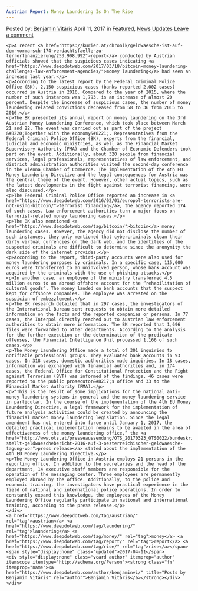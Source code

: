 ```yaml
---
Austrian Report: Money Laundering Is On The Rise
---
```

<article class="post-listing post-19123 post type-post status-publish format-standard has-post-thumbnail hentry  tag-austrian tag-laundering tag-money tag-report tag-rise">
    <div class="post-inner">
        <span>Posted by: <a href="https://www.deepdotweb.com/author/benjaminvi/" title="">Benjamin Vitáris </a></span>
    <span>April 11, 2017</span>
    <span>in <a href="https://www.deepdotweb.com/category/deepdot-news/" rel="category tag">Featured</a>, <a href="https://www.deepdotweb.com/category/news-updates/" rel="category tag">News Updates</a></span>
    <span><a href="https://www.deepdotweb.com/2017/04/11/austrian-report-money-laundering-rise/#respond">Leave a comment</a></span>
    </p>
    <div class="clear"></div>
    
    <p>A recent <a href="https://kurier.at/chronik/geldwaesche-ist-auf-dem-vormarsch-174-verdachtsfaelle-zu-terrorfinanzierung/253.908.992">report</a> conducted by Austrian officials showed that the suspicious cases indicating <a href="https://www.deepdotweb.com/2017/03/18/bitcoin-money-laundering-challenges-law-enforcement-agencies/">money laundering</a> had seen an increase last year.</p>
    <p>According to the latest report by the Federal Criminal Police Office (BK), 2,150 suspicious cases (banks reported 2,002 cases) occurred in Austria in 2016. Compared to the year of 2015, where the number of such instances was 1,793, is an increase of almost 20 percent. Despite the increase of suspicious cases, the number of money laundering related convictions decreased from 58 to 36 from 2015 to 2016.</p>
    <p>The BK presented its annual report on money laundering on the 3rd Austrian Money Laundering Conference, which took place between March 21 and 22. The event was carried out as part of the project &#8220;Together with the economy&#8221;. Representatives from the Federal Criminal Police Office (BK), experts from the financial, judicial and economic ministries, as well as the Financial Market Supervisory Authority (FMA) and the Chamber of Economic Defenders took part on the event. Additionally, about 320 people from financial services, legal professionals, representatives of law enforcement, and district administration authorities visited the second-day conference in the Vienna Chamber of Commerce. The implementation of the 4th EU Money Laundering Directive and the legal consequences for Austria was the central theme of the event. However, other actual topics, such as the latest developments in the fight against terrorist financing, were also discussed.</p>
    <p>The Federal Criminal Police Office reported an increase in <a href="https://www.deepdotweb.com/2016/02/01/europol-terrorists-are-not-using-bitcoin/">terrorist financing</a>, the agency reported 174 of such cases. Law enforcement authorities turn a major focus on terrorist-related money laundering cases.</p>
    <p>The BK also mentioned <a href="https://www.deepdotweb.com/tag/bitcoin/">bitcoin</a> money laundering cases. However, the agency did not disclose the number of such instances, they only mentioned that cybercriminals clean their dirty virtual currencies on the dark web, and the identities of the suspected criminals are difficult to determine since the anonymity the dark side of the internet provides.</p>
    <p>According to the report, third-party accounts were also used for money laundering purposes by criminals. In a specific case, 115,000 euros were transferred to an uninvolved person, whose bank account was acquired by the criminals with the use of phishing attacks.</p>
    <p>In another case, an employee of the ministry transferred 4.5 million euros to an abroad offshore account for the “rehabilitation of cultural goods”. The money landed on bank accounts that the suspect kept for offshore companies. The employee was arrested on the suspicion of embezzlement.</p>
    <p>The BK research detailed that in 297 cases, the investigators of the International Bureau sent requests to obtain more detailed information on the facts and the reported companies or persons. In 77 cases, the Interpol directly reached out to Austrian law enforcement authorities to obtain more information. The BK reported that 1,696 files were forwarded to other departments. According to the analysis for the further execution or the determination of the predicate offenses, the Financial Intelligence Unit processed 1,166 of such cases.</p>
    <p>The Money Laundering Office made a total of 301 inquiries to notifiable professional groups. They evaluated bank accounts in 93 cases. In 318 cases, domestic authorities made inquiries. In 18 cases, information was exchanged with financial authorities and, in 174 cases, the Federal Office for Constitutional Protection and the Fight against Terrorism (BVT) was informed of the findings. 46 cases were reported to the public prosecutor&#8217;s office and 33 to the Financial Market Authority (FMA).</p>
    <p>“This is the result of some implications for the national anti-money laundering systems in general and the money laundering service in particular. In the course of the implementation of the 4th EU Money Laundering Directive, a legal framework for the implementation of future analysis activities could be created by announcing the financial market money laundering legislation. Since the legal amendment has not entered into force until January 1, 2017, the detailed practical implementation remains to be awaited in the area of effectiveness of the money laundering office,” the <a href="http://www.ots.at/presseaussendung/OTS_20170323_OTS0022/bundeskriminalamt-stellt-geldwaeschebericht-2016-auf-3-oesterreichischer-geldwaesche-tagung-vor">press release</a> stated about the implementation of the 4th EU Money Laundering Directive.</p>
    <p>The Money Laundering Office in Austria employs 21 persons in the reporting office. In addition to the secretaries and the head of the department, 14 executive staff members are responsible for the operation of the messaging center. Three employees are permanently employed abroad by the office. Additionally, to the police and economic training, the investigators have practical experience in the field of national and international police operations. In order to constantly expand this knowledge, the employees of the Money Laundering Office regularly participate in national and international training, according to the press release.</p>
    </div>
    <a href="https://www.deepdotweb.com/tag/austrian/" rel="tag">austrian</a> <a href="https://www.deepdotweb.com/tag/laundering/" rel="tag">laundering</a> <a href="https://www.deepdotweb.com/tag/money/" rel="tag">money</a> <a href="https://www.deepdotweb.com/tag/report/" rel="tag">report</a> <a href="https://www.deepdotweb.com/tag/rise/" rel="tag">rise</a></span> <span style="display:none" class="updated">2017-04-11</span>
    <div style="display:none" class="vcard author" itemprop="author" itemscope itemtype="http://schema.org/Person"><strong class="fn" itemprop="name"><a href="https://www.deepdotweb.com/author/benjaminvi/" title="Posts by Benjamin Vitáris" rel="author">Benjamin Vitáris</a></strong></div>
    </div>
</article>

